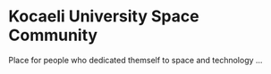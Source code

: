 # Kocaeli University Space Community

Place for people who dedicated themself to space and technology ...
